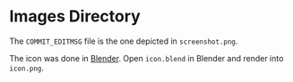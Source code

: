 # Images Directory

The `COMMIT_EDITMSG` file is the one depicted in `screenshot.png`.

The icon was done in [Blender](https://www.blender.org/download/). Open
`icon.blend` in Blender and render into `icon.png`.
